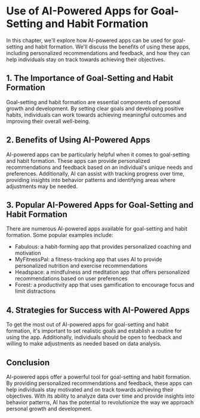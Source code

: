# Use of AI-Powered Apps for Goal-Setting and Habit Formation

In this chapter, we'll explore how AI-powered apps can be used for goal-setting and habit formation. We'll discuss the benefits of using these apps, including personalized recommendations and feedback, and how they can help individuals stay on track towards achieving their objectives.

## 1. The Importance of Goal-Setting and Habit Formation

Goal-setting and habit formation are essential components of personal growth and development. By setting clear goals and developing positive habits, individuals can work towards achieving meaningful outcomes and improving their overall well-being.

## 2. Benefits of Using AI-Powered Apps

AI-powered apps can be particularly helpful when it comes to goal-setting and habit formation. These apps can provide personalized recommendations and feedback based on an individual's unique needs and preferences. Additionally, AI can assist with tracking progress over time, providing insights into behavior patterns and identifying areas where adjustments may be needed.

## 3. Popular AI-Powered Apps for Goal-Setting and Habit Formation

There are numerous AI-powered apps available for goal-setting and habit formation. Some popular examples include:

* Fabulous: a habit-forming app that provides personalized coaching and motivation
* MyFitnessPal: a fitness-tracking app that uses AI to provide personalized nutrition and exercise recommendations
* Headspace: a mindfulness and meditation app that offers personalized recommendations based on user preferences
* Forest: a productivity app that uses gamification to encourage focus and limit distractions

## 4. Strategies for Success with AI-Powered Apps

To get the most out of AI-powered apps for goal-setting and habit formation, it's important to set realistic goals and establish a routine for using the app. Additionally, individuals should be open to feedback and willing to make adjustments as needed based on data analysis.

Conclusion
----------

AI-powered apps offer a powerful tool for goal-setting and habit formation. By providing personalized recommendations and feedback, these apps can help individuals stay motivated and on track towards achieving their objectives. With its ability to analyze data over time and provide insights into behavior patterns, AI has the potential to revolutionize the way we approach personal growth and development.
